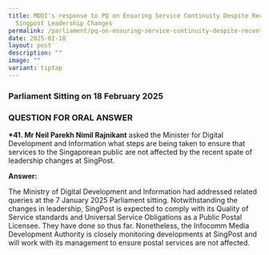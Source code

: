 ```yaml
---
title: MDDI's response to PQ on Ensuring Service Continuity Despite Recent
  Singpost Leadership Changes
permalink: /parliament/pq-on-ensuring-service-continuity-despite-recent-singpost-leadership-changes/
date: 2025-02-18
layout: post
description: ""
image: ""
variant: tiptap
---
```

<h3>Parliament Sitting on 18 February 2025</h3>
<h3>QUESTION FOR ORAL ANSWER</h3>
<p><strong>*41. Mr Neil Parekh Nimil Rajnikant</strong> asked the Minister
for Digital Development and Information what steps are being taken to ensure
that services to the Singaporean public are not affected by the recent
spate of leadership changes at SingPost.</p>
<p><strong>Answer:</strong>
</p>
<p>The Ministry of Digital Development and Information had addressed related
queries at the 7 January 2025 Parliament sitting. Notwithstanding the changes
in leadership, SingPost is expected to comply with its Quality of Service
standards and Universal Service Obligations as a Public Postal Licensee.
They have done so thus far. Nonetheless, the Infocomm Media Development
Authority is closely monitoring developments at SingPost and will work
with its management to ensure postal services are not affected.</p>
<p></p>